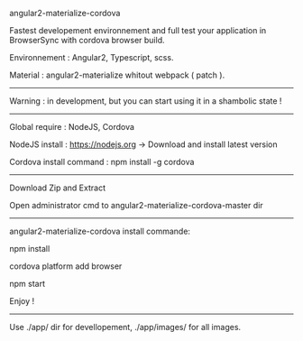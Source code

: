 angular2-materialize-cordova

Fastest developement environnement and full test your application in BrowserSync with cordova browser build.

Environnement : Angular2, Typescript, scss.

Material : angular2-materialize whitout webpack ( patch ).

----------------------

Warning : in development, but you can start using it in a shambolic state !

----------------------

Global require : NodeJS, Cordova

NodeJS install : https://nodejs.org -> Download and install latest version

Cordova install command : npm install -g cordova

----------------------

Download Zip and Extract

Open administrator cmd to angular2-materialize-cordova-master dir

----------------------

angular2-materialize-cordova install commande:

npm install

cordova platform add browser

npm start

Enjoy !

----------------------

Use ./app/ dir for devellopement, ./app/images/ for all images.

